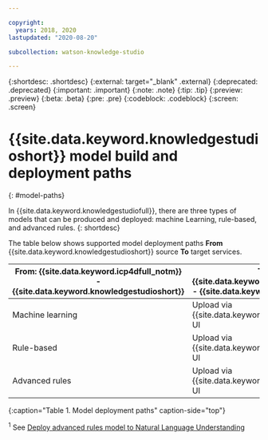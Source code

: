 ```yaml
---

copyright:
  years: 2018, 2020
lastupdated: "2020-08-20"

subcollection: watson-knowledge-studio

---
```


{:shortdesc: .shortdesc}
{:external: target="_blank" .external}
{:deprecated: .deprecated}
{:important: .important}
{:note: .note}
{:tip: .tip}
{:preview: .preview}
{:beta: .beta}
{:pre: .pre}
{:codeblock: .codeblock}
{:screen: .screen}

# {{site.data.keyword.knowledgestudioshort}} model build and deployment paths
{: #model-paths}

In {{site.data.keyword.knowledgestudiofull}}, there are three types of models that can be produced and deployed: machine Learning, rule-based, and advanced rules.
{: shortdesc}

The table below shows supported model deployment paths **From** {{site.data.keyword.knowledgestudioshort}} source **To** target services.

| From: {{site.data.keyword.icp4dfull_notm}} - {{site.data.keyword.knowledgestudioshort}} | To: {{site.data.keyword.icp4dfull_notm}} - {{site.data.keyword.discoveryfull}} | To: Public Cloud - {{site.data.keyword.discoveryfull}} | To: Public Cloud - {{site.data.keyword.nlufull}} |
|------------|-------|-----------------|-----------------|
| Machine learning | Upload via {{site.data.keyword.discoveryshort}} UI | N/A | N/A |
| Rule-based | Upload via {{site.data.keyword.discoveryshort}} UI | N/A | N/A |
| Advanced rules | Upload via {{site.data.keyword.discoveryshort}} UI | N/A | Deploy via {{site.data.keyword.knowledgestudioshort}} <sup>1</sup> |
{:caption="Table 1. Model deployment paths" caption-side="top"}

<sup>1</sup> See [Deploy advanced rules model to Natural Language Understanding](/docs/watson-knowledge-studio-data?topic=watson-knowledge-studio-data-managing-projects-and-extractors#deploy-adv-rule-model-to-nlu-cloud)
